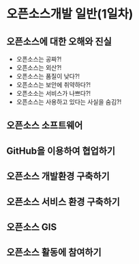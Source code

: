 # 오픈소스개발 일반(1일차)

## 오픈소스에 대한 오해와 진실
- 오픈소스는 공짜?!
- 오픈소스는 외산?!
- 오픈소스는 품질이 낮다?!
- 오픈소스는 보안에 취약하다?!
- 오픈소소는 서비스가 나쁘다?!
- 오픈소스는 사용하고 있다는 사실을 숨김?!

## 오픈소스 소프트웨어

## GitHub을 이용하여 협업하기

## 오픈소스 개발환경 구축하기

## 오픈소스 서비스 환경 구축하기

## 오픈소스 GIS

## 오픈소스 활동에 참여하기